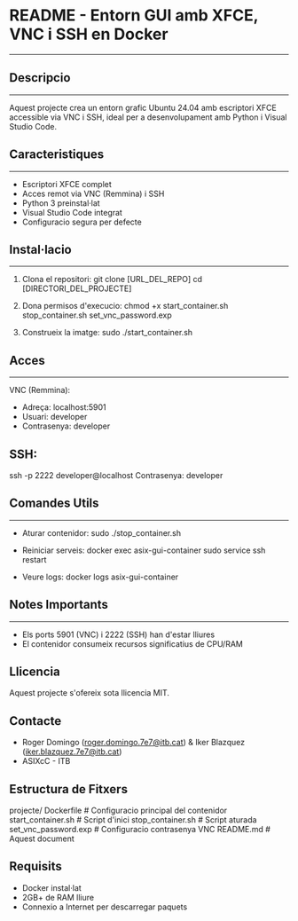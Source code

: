 # README - Entorn GUI amb XFCE, VNC i SSH en Docker
-------------------------------------------------

## Descripcio
----------
Aquest projecte crea un entorn grafic Ubuntu 24.04 amb escriptori XFCE accessible via VNC i SSH, ideal per a desenvolupament amb Python i Visual Studio Code.

## Caracteristiques
---------------
- Escriptori XFCE complet
- Acces remot via VNC (Remmina) i SSH
- Python 3 preinstal·lat
- Visual Studio Code integrat
- Configuracio segura per defecte

## Instal·lacio
-----------
1. Clona el repositori:
   git clone [URL_DEL_REPO]
   cd [DIRECTORI_DEL_PROJECTE]

2. Dona permisos d'execucio:
   chmod +x start_container.sh stop_container.sh set_vnc_password.exp

3. Construeix la imatge:
   sudo ./start_container.sh

## Acces
-----
VNC (Remmina):
- Adreça: localhost:5901
- Usuari: developer
- Contrasenya: developer

## SSH:
ssh -p 2222 developer@localhost
Contrasenya: developer

## Comandes Utils
-------------
- Aturar contenidor:
  sudo ./stop_container.sh
  
- Reiniciar serveis:
  docker exec asix-gui-container sudo service ssh restart

- Veure logs:
  docker logs asix-gui-container

## Notes Importants
---------------
- Els ports 5901 (VNC) i 2222 (SSH) han d'estar lliures
- El contenidor consumeix recursos significatius de CPU/RAM

Llicencia
--------
Aquest projecte s'ofereix sota llicencia MIT.

Contacte
-------
- Roger Domingo (roger.domingo.7e7@itb.cat) & Iker Blazquez (iker.blazquez.7e7@itb.cat)
- ASIXcC - ITB

Estructura de Fitxers
--------------------
projecte/
 Dockerfile                # Configuracio principal del contenidor
 start_container.sh        # Script d'inici
 stop_container.sh         # Script aturada
 set_vnc_password.exp      # Configuracio contrasenya VNC
 README.md                # Aquest document

Requisits
---------
- Docker instal·lat
- 2GB+ de RAM lliure
- Connexio a Internet per descarregar paquets